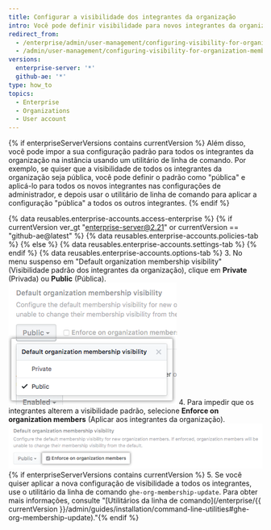 ```yaml
---
title: Configurar a visibilidade dos integrantes da organização
intro: Você pode definir visibilidade para novos integrantes da organização em toda a sua empresa como pública ou privada. Também é possível impedir que os integrantes alterem a visibilidade padrão.
redirect_from:
  - /enterprise/admin/user-management/configuring-visibility-for-organization-membership
  - /admin/user-management/configuring-visibility-for-organization-membership
versions:
  enterprise-server: '*'
  github-ae: '*'
type: how_to
topics:
  - Enterprise
  - Organizations
  - User account
---
```

{% if enterpriseServerVersions contains currentVersion %}
Além disso, você pode impor a sua configuração padrão para todos os integrantes da organização na instância usando um utilitário de linha de comando. Por exemplo, se quiser que a visibilidade de todos os integrantes da organização seja pública, você pode definir o padrão como "pública" e aplicá-lo para todos os novos integrantes nas configurações de administrador, e depois usar o utilitário de linha de comando para aplicar a configuração "pública" a todos os outros integrantes.
{% endif %}

{% data reusables.enterprise-accounts.access-enterprise %}
{% if currentVersion ver_gt "enterprise-server@2.21" or currentVersion == "github-ae@latest" %}
{% data reusables.enterprise-accounts.policies-tab %}
{% else %}
{% data reusables.enterprise-accounts.settings-tab %}
{% endif %}
{% data reusables.enterprise-accounts.options-tab %}
3. No menu suspenso em "Default organization membership visibility" (Visibilidade padrão dos integrantes da organização), clique em **Private** (Privada) ou **Public** (Pública). ![Menu suspenso com a opção de configurar a visibilidade padrão dos integrantes da organização como pública ou privada](/assets/images/enterprise/site-admin-settings/default-organization-membership-visibility-drop-down-menu.png)
4. Para impedir que os integrantes alterem a visibilidade padrão, selecione **Enforce on organization members** (Aplicar aos integrantes da organização). ![Checkbox to enforce the default setting on all members](/assets/images/enterprise/site-admin-settings/enforce-default-org-membership-visibility-setting.png){% if enterpriseServerVersions contains currentVersion %}
5. Se você quiser aplicar a nova configuração de visibilidade a todos os integrantes, use o utilitário da linha de comando `ghe-org-membership-update`. Para obter mais informações, consulte "[Utilitários da linha de comando](/enterprise/{{ currentVersion }}/admin/guides/installation/command-line-utilities#ghe-org-membership-update)."{% endif %}
